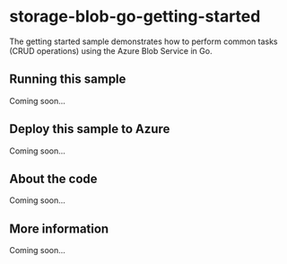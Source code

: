 # storage-blob-go-getting-started
The getting started sample demonstrates how to perform common tasks (CRUD operations) using the Azure Blob Service in Go.
## Running this sample
Coming soon...
## Deploy this sample to Azure
Coming soon...
## About the code
Coming soon...
## More information
Coming soon...